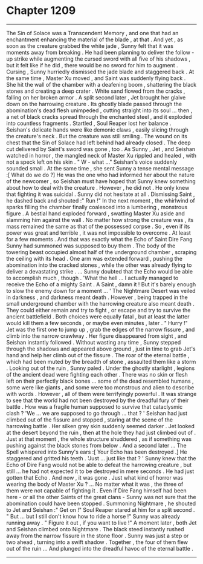 
# Chapter 1209


---

The Sin of Solace was a Transcendent Memory , and one that had an enchantment enhancing the material of the blade , at that . And yet , as soon as the creature grabbed the white jade , Sunny felt that it was moments away from breaking .
He had been planning to deliver the follow - up strike while augmenting the cursed sword with all five of his shadows , but it felt like if he did , there would be no sword for him to augment .
Cursing , Sunny hurriedly dismissed the jade blade and staggered back .
At the same time , Master Xu moved , and Saint was suddenly flying back . She hit the wall of the chamber with a deafening boom , shattering the black stones and creating a deep crater . White sand flowed from the cracks , falling on her broken armor .
A split second later , Jet brought her glaive down on the harrowing creature . Its ghostly blade passed through the abomination's dead flesh unimpeded , cutting straight into its soul ... then , a net of black cracks spread through the enchanted steel , and it exploded into countless fragments . Startled , Soul Reaper lost her balance .
Seishan's delicate hands were like demonic claws , easily slicing through the creature's neck .
But the creature was still smiling .
The wound on its chest that the Sin of Solace had left behind had already closed . The deep cut delivered by Saint's sword was gone , too . As Sunny , Jet , and Seishan watched in horror , the mangled neck of Master Xu rippled and healed , with not a speck left on his skin .
" W - what ..."
Seishan's voice suddenly sounded small .
At the same time , she sent Sunny a tense mental message :[ What do we do ?]
He was the one who had informed her about the nature of the newcomer , so Seishan must have hoped that Sunny knew something about how to deal with the creature .
However , he did not . He only knew that fighting it was suicidal .
Sunny did not hesitate at all . Dismissing Saint , he dashed back and shouted :" Run !"
In the next moment , the whirlwind of sparks filling the chamber finally coalesced into a lumbering , monstrous figure . A bestial hand exploded forward , swatting Master Xu aside and slamming him against the wall .
No matter how strong the creature was , its mass remained the same as that of the possessed corpse . So , even if its power was great and terrible , it was not impossible to overcome .
At least for a few moments .
And that was exactly what the Echo of Saint Dire Fang Sunny had summoned was supposed to buy them . The body of the towering beast occupied almost half of the underground chamber , scraping the ceiling with its head . One arm was extended forward , pushing the abomination into the cracked stones , while the other was already flying to deliver a devastating strike .
... Sunny doubted that the Echo would be able to accomplish much , though .
'What the hell ... I actually managed to receive the Echo of a mighty Saint . A Saint , damn it ! But it's barely enough to slow the enemy down for a moment ... '
The Nightmare Desert was veiled in darkness , and darkness meant death . However , being trapped in the small underground chamber with the harrowing creature also meant death .
They could either remain and try to fight , or escape and try to survive the ancient battlefield . Both choices were equally fatal , but at least the latter would kill them a few seconds , or maybe even minutes , later .
" Hurry !"
Jet was the first one to jump up , grab the edges of the narrow fissure , and climb into the narrow crawlway . Her figure disappeared from sight , and Seishan instantly followed .
Without wasting any time , Sunny stepped through the shadows and appeared above ground , just in time to grab Jet's hand and help her climb out of the fissure .
The roar of the eternal battle , which had been muted by the breadth of stone , assaulted them like a storm .
Looking out of the ruin , Sunny paled .
Under the ghostly starlight , legions of the ancient dead were fighting each other . There was no skin or flesh left on their perfectly black bones ... some of the dead resembled humans , some were like giants , and some were too monstrous and alien to describe with words .
However , all of them were terrifyingly powerful .
It was strange to see that the world had not been destroyed by the dreadful fury of their battle . How was a fragile human supposed to survive that cataclysmic clash ?
'We ... we are supposed to go through ... that ? '
Seishan had just climbed out of the fissure and stopped , staring at the scene of the harrowing battle . Her silken grey skin suddenly seemed darker .
Jet looked at the desert beyond the ruin , then at the hole they had just climbed out of . Just at that moment , the whole structure shuddered , as if something was pushing against the black stones from below .
And a second later ...
The Spell whispered into Sunny's ears :[ Your Echo has been destroyed .]
He staggered and gritted his teeth .
'Just ... just like that ? '
Sunny knew that the Echo of Dire Fang would not be able to defeat the harrowing creature , but still ... he had not expected it to be destroyed in mere seconds .
He had just gotten that Echo . And now , it was gone .
Just what kind of horror was wearing the body of Master Xu ?
... No matter what it was , the three of them were not capable of fighting it .
Even if Dire Fang himself had been here - or all the other Saints of the great clans - Sunny was not sure that the abomination could have been stopped .
Summoning Nightmare , he shouted to Jet and Seishan :" Get on !"
Soul Reaper stared at him for a split second .
" But ... but I still don't know how to ride a horse !"
Sunny was already running away .
" Figure it out , if you want to live !"
A moment later , both Jet and Seishan climbed onto Nightmare . The black steed instantly rushed away from the narrow fissure in the stone floor .
Sunny was just a step or two ahead , turning into a swift shadow .
Together , the four of them flew out of the ruin ...
And plunged into the dreadful havoc of the eternal battle .

---


